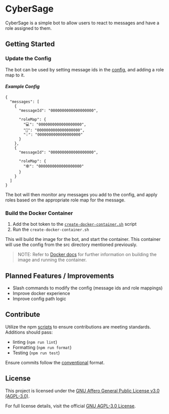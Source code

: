 # CyberSage
CyberSage is a simple bot to allow users to react to messages and have a role assigned to them. 

## Getting Started
### Update the Config
The bot can be used by setting message ids in the [config](config.json), and adding a role map to it. 
#### _Example Config_
```
{
  "messages": [
    {
      "messageId": "0000000000000000000",

      "roleMap": {
        "💻": "0000000000000000000",
        "🔨": "0000000000000000000",
        "💡": "0000000000000000000"
      }
    },
    {
      "messageId": "0000000000000000000",

      "roleMap": {
        "🕸️": "0000000000000000000"
      }
    }
  ]
}
```
The bot will then monitor any messages you add to the config, and apply roles based on the appropriate role map for the message.

### Build the Docker Container
1. Add the bot token to the [`create-docker-container.sh`](scripts/create-docker-container.sh) script
2. Run the `create-docker-container.sh`

This will build the image for the bot, and start the container. This container will use the config from the src directory mentioned previously. 

> NOTE: Refer to [Docker docs](https://docs.docker.com/reference/cli/docker/) for further information on building the image and running the container. 


## Planned Features / Improvements
- Slash commands to modify the config (message ids and role mappings)
- Improve docker experience
- Improve config path logic

## Contribute

Utilize the npm [scripts](package.json) to ensure contributions are meeting standards. Additions should pass:
- linting (`npm run lint`)
- Formatting (`npm run format`)
- Testing (`npm run test`)

Ensure commits follow the [conventional](https://www.conventionalcommits.org/en/v1.0.0/#specification) format.

## License

This project is licensed under the [GNU Affero General Public License v3.0 (AGPL-3.0)](LICENSE).

For full license details, visit the official [GNU AGPL-3.0 License](https://www.gnu.org/licenses/agpl-3.0.html).
